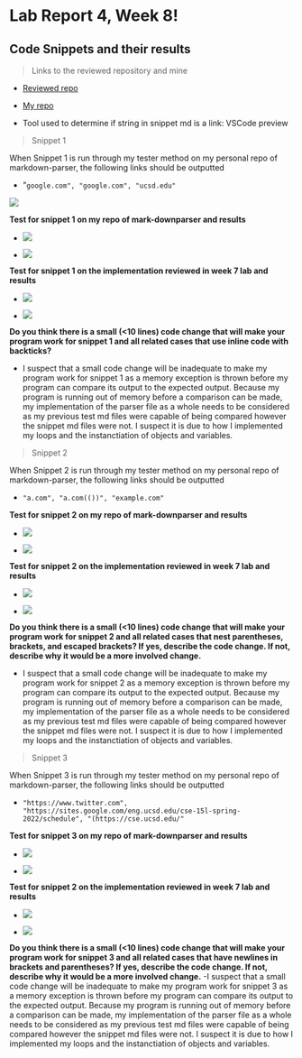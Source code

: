 # Lab Report 4, Week 8!

## Code Snippets and their results

> Links to the reviewed repository and mine

 - [Reviewed repo](https://github.com/gabrielseventhucsd25/markdown-parser)

- [My repo](https://github.com/JZ0ro/markdown-parser)

- Tool used to determine if string in snippet md is a link: VSCode preview

>Snippet 1
  
  When Snippet 1 is run through my tester method on my personal repo
  of markdown-parser, the following links should be outputted
  
  - "`google.com", "google.com", "ucsd.edu"`

![](ssOfSnippet1.png)
  
**Test for snippet 1 on my repo of mark-downparser and results**
  - ![](finalPersonal1.png)
  
  - ![](finalPersonalException1.png)



**Test for snippet 1 on the implementation reviewed in week 7 lab and results**
  - ![](finalreview1.png)
 
  - ![](finalexception2.png)

**Do you think there is a small (<10 lines) code change that will make your program work for snippet 1 and all related cases that use inline code with backticks?**
- I suspect that a small code change will be inadequate to make my program work for snippet 1 as a memory exception is thrown before my program can compare its output to the expected output. Because my program is running out of memory before a comparison can be made, my implementation of the parser file as a whole needs to be considered as my previous test md files were capable of being compared however the snippet md files were not. I suspect it is due to how I implemented my loops and the instanctiation of objects and variables.

  

  
>Snippet 2

When Snippet 2 is run through my tester method on my personal repo
  of markdown-parser, the following links should be outputted
 
  - `"a.com", "a.com(())", "example.com"`

**Test for snippet 2 on my repo of mark-downparser and results**
- ![](ssOfSnipper2Personal.png)

- ![](snippetErrorPerson2.png)

**Test for snippet 2 on the implementation reviewed in week 7 lab and results**
- ![](snippetErrorReviewed2.png)

- ![](snippetErrorReviewedException.png)

**Do you think there is a small (<10 lines) code change that will make your program work for snippet 2 and all related cases that nest parentheses, brackets, and escaped brackets? If yes, describe the code change. If not, describe why it would be a more involved change.**
 - I suspect that a small code change will be inadequate to make my program work for snippet 2 as a memory exception is thrown before my program can compare its output to the expected output. Because my program is running out of memory before a comparison can be made, my implementation of the parser file as a whole needs to be considered as my previous test md files were capable of being compared however the snippet md files were not. I suspect it is due to how I implemented my loops and the instanctiation of objects and variables.

 >Snippet 3
 
 When Snippet 3 is run through my tester method on my personal repo
 of markdown-parser, the following links should be outputted
 
 - `"https://www.twitter.com", "https://sites.google.com/eng.ucsd.edu/cse-15l-spring-2022/schedule", "(https://cse.ucsd.edu/"`

 **Test for snippet 3 on my repo of mark-downparser and results**
 - ![](snippetTest3personal.png)
 
 - ![](snippetTest3PersonalException.png)

 **Test for snippet 2 on the implementation reviewed in week 7 lab and results**
 - ![](updatedSnippetRev3.png)

 - ![](snippetRevException3.png)

**Do you think there is a small (<10 lines) code change that will make your program work for snippet 3 and all related cases that have newlines in brackets and parentheses? If yes, describe the code change. If not, describe why it would be a more involved change.**
-I suspect that a small code change will be inadequate to make my program work for snippet 3 as a memory exception is thrown before my program can compare its output to the expected output. Because my program is running out of memory before a comparison can be made, my implementation of the parser file as a whole needs to be considered as my previous test md files were capable of being compared however the snippet md files were not. I suspect it is due to how I implemented my loops and the instanctiation of objects and variables.



